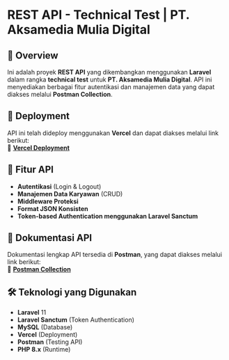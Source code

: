 # REST API - Technical Test | PT. Aksamedia Mulia Digital

## 📖 Overview
Ini adalah proyek **REST API** yang dikembangkan menggunakan **Laravel** dalam rangka **technical test** untuk **PT. Aksamedia Mulia Digital**. API ini menyediakan berbagai fitur autentikasi dan manajemen data yang dapat diakses melalui **Postman Collection**.

## 🚀 Deployment
API ini telah dideploy menggunakan **Vercel** dan dapat diakses melalui link berikut:  
🔗 **[Vercel Deployment](https://vercel.com/muhamad-nur-hanifs-projects/muhamadnurhanif-webportofolio-2025)**

## 📌 Fitur API
- **Autentikasi** (Login & Logout)
- **Manajemen Data Karyawan** (CRUD)
- **Middleware Proteksi**
- **Format JSON Konsisten**
- **Token-based Authentication menggunakan Laravel Sanctum**

## 📌 Dokumentasi API
Dokumentasi lengkap API tersedia di **Postman**, yang dapat diakses melalui link berikut:  
🔗 **[Postman Collection](https://interstellar-eclipse-455758.postman.co/workspace/RestApi-InternAksamedia~5ecb12d8-6548-41c3-964e-38165b7cde7f/request/29725426-acc546f2-9a49-45e3-8c74-58581d7f9103?action=share&creator=29725426&ctx=documentation)**

## 🛠️ Teknologi yang Digunakan
- **Laravel** 11
- **Laravel Sanctum** (Token Authentication)
- **MySQL** (Database)
- **Vercel** (Deployment)
- **Postman** (Testing API)
- **PHP 8.x** (Runtime)
